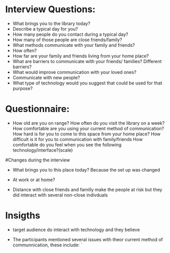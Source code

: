 # Interview Questions:

* What brings you to the library today?
* Describe a typical day for you?
* How many people do you contact during a typical day?
* How many of those people are close friends/family?
* What methods communicate with your family and friends? 
* How often?
* How far are your family and friends living from your home place?
* What are barriers to communicate with your friends/ families? Different barriers?
* What would improve communication with your loved ones?
* Communicate with new people?
* What type of technology would you suggest that could be used for that purpose?

# Questionnaire:
* How old are you on range? 
How often do you visit the library on a week?
How comfortable are you using your current method of communication?
How hard is for you to come to this space from your home place?
How difficult is it for you to communication with family/friends
How comfortable do you feel when you see the following technology/interface?(scale)

#Changes during the interview

* What brings you to this place today? Because the set up was changed 

* At work or at home? 

* Distance with close friends and familly make the people at risk  but they did interact with several non-close indivduals 


# Insigths

* target audience do interact with technology and they believe 

* The participants mentioned several issues with theor current method of communnication, these include:	`



